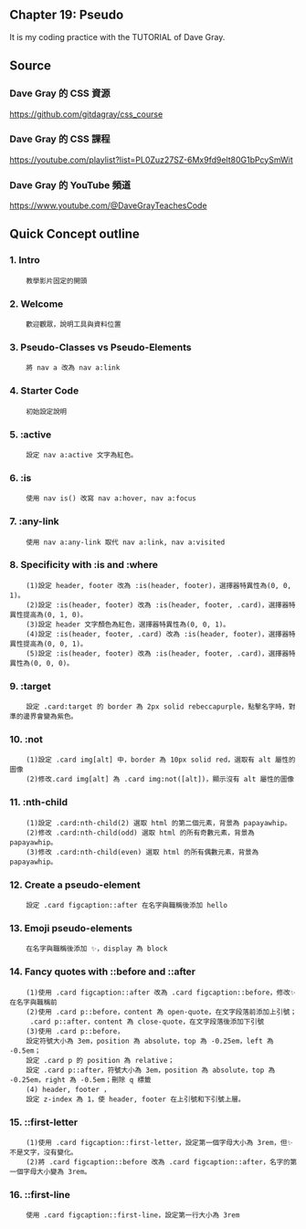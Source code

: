 ## Chapter 19: Pseudo
It is my coding practice with the TUTORIAL of Dave Gray. 

## Source
### Dave Gray 的 CSS 資源
https://github.com/gitdagray/css_course

### Dave Gray 的 CSS 課程
https://youtube.com/playlist?list=PL0Zuz27SZ-6Mx9fd9elt80G1bPcySmWit

### Dave Gray 的 YouTube 頻道
https://www.youtube.com/@DaveGrayTeachesCode

## Quick Concept outline
###  1. Intro
        教學影片固定的開頭

###  2. Welcome
        歡迎觀眾，說明工具與資料位置

###  3. Pseudo-Classes vs Pseudo-Elements
        將 nav a 改為 nav a:link

###  4. Starter Code
        初始設定說明

###  5. :active
        設定 nav a:active 文字為紅色。

###  6. :is
        使用 nav is() 改寫 nav a:hover, nav a:focus

###  7. :any-link
        使用 nav a:any-link 取代 nav a:link, nav a:visited

###  8. Specificity with :is and :where
        (1)設定 header, footer 改為 :is(header, footer)，選擇器特異性為(0, 0, 1)。
        (2)設定 :is(header, footer) 改為 :is(header, footer, .card)，選擇器特異性提高為(0, 1, 0)。
        (3)設定 header 文字顏色為紅色，選擇器特異性為(0, 0, 1)。
        (4)設定 :is(header, footer, .card) 改為 :is(header, footer)，選擇器特異性提高為(0, 0, 1)。
        (5)設定 :is(header, footer) 改為 :is(header, footer, .card)，選擇器特異性為(0, 0, 0)。

###  9. :target
        設定 .card:target 的 border 為 2px solid rebeccapurple，點擊名字時，對準的邊界會變為紫色。

### 10. :not
        (1)設定 .card img[alt] 中，border 為 10px solid red，選取有 alt 屬性的圖像
        (2)修改.card img[alt] 為 .card img:not([alt])，顯示沒有 alt 屬性的圖像

### 11. :nth-child
        (1)設定 .card:nth-child(2) 選取 html 的第二個元素，背景為 papayawhip。
        (2)修改 .card:nth-child(odd) 選取 html 的所有奇數元素，背景為 papayawhip。
        (3)修改 .card:nth-child(even) 選取 html 的所有偶數元素，背景為 papayawhip。

### 12. Create a pseudo-element
        設定 .card figcaption::after 在名字與職稱後添加 hello

### 13. Emoji pseudo-elements
        在名字與職稱後添加 ✨，display 為 block

### 14. Fancy quotes with ::before and ::after
        (1)使用 .card figcaption::after 改為 .card figcaption::before，修改✨在名字與職稱前
        (2)使用 .card p::before，content 為 open-quote，在文字段落前添加上引號；
         .card p::after，content 為 close-quote，在文字段落後添加下引號
        (3)使用 .card p::before，
        設定符號大小為 3em，position 為 absolute，top 為 -0.25em，left 為 -0.5em；
        設定 .card p 的 position 為 relative；
        設定 .card p::after，符號大小為 3em，position 為 absolute，top 為 -0.25em，right 為 -0.5em；刪除 q 標籤
        (4) header, footer ，
        設定 z-index 為 1，使 header, footer 在上引號和下引號上層。

### 15. ::first-letter
        (1)使用 .card figcaption::first-letter，設定第一個字母大小為 3rem，但✨不是文字，沒有變化。
        (2)將 .card figcaption::before 改為 .card figcaption::after，名字的第一個字母大小變為 3rem。

### 16. ::first-line
        使用 .card figcaption::first-line，設定第一行大小為 3rem
